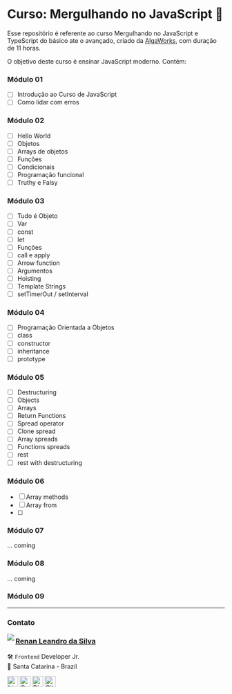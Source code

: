 # Curso: Mergulhando no JavaScript 🤿

Esse repositório é referente ao curso Mergulhando no JavaScript e TypeScript do básico ate o avançado, criado da [AlgaWorks](https://algaworks.com), com duração de 11 horas.

O objetivo deste curso é ensinar JavaScript moderno. Contém:

### Módulo 01

- [ ] Introdução ao Curso de JavaScript
- [ ] Como lidar com erros

### Módulo 02

- [ ] Hello World
- [ ] Objetos
- [ ] Arrays de objetos
- [ ] Funções
- [ ] Condicionais
- [ ] Programação funcional
- [ ] Truthy e Falsy

### Módulo 03

- [ ] Tudo é Objeto
- [ ] Var
- [ ] const
- [ ] let
- [ ] Funções
- [ ] call e apply
- [ ] Arrow function
- [ ] Argumentos
- [ ] Hoisting
- [ ] Template Strings
- [ ] setTimerOut / setInterval

### Módulo 04

- [ ] Programação Orientada a Objetos
- [ ] class
- [ ] constructor
- [ ] inheritance
- [ ] prototype

### Módulo 05

- [ ] Destructuring
- [ ] Objects
- [ ] Arrays
- [ ] Return Functions
- [ ] Spread operator
- [ ] Clone spread
- [ ] Array spreads
- [ ] Functions spreads
- [ ] rest
- [ ] rest with destructuring

### Módulo 06

- [ ] Array methods
- [ ] Array from
- [ ]

### Módulo 07

... coming

### Módulo 08

... coming

### Módulo 09

---

### Contato

<img align="left" src="https://www.github.com/renyzeraa.png?size=150">

### [**Renan Leandro da Silva**](https://github.com/renyzeraa)

🛠 `Frontend` Developer Jr. <br>
📍 Santa Catarina - Brazil

<a href="https://www.linkedin.com/in/renyzeraa" target="_blank"><img src="https://img.shields.io/badge/LinkedIn-0077B5?style=flat&logo=linkedin&logoColor=white" alt="LinkedIn Badge" height="25"></a>&nbsp;<a href="mailto:renansilvaytb@gmail.com" target="_blank"><img src="https://img.shields.io/badge/Gmail-D14836?style=flat&logo=gmail&logoColor=white" alt="Gmail Badge" height="25"></a>&nbsp;<a href="#"><img src="https://img.shields.io/badge/Discord-%237289DA.svg?logo=discord&logoColor=white" title="renan_s#7826" alt="Discord Badge" height="25"></a>&nbsp;<a href="https://www.github.com/renyzeraa" target="_blank"><img src="https://img.shields.io/badge/GitHub-100000?style=flat&logo=github&logoColor=white" alt="GitHub Badge" height="25"></a>&nbsp;

<br clear="left"/>
